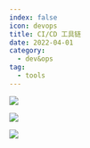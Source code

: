 ```yaml
---
index: false
icon: devops
title: CI/CD 工具链
date: 2022-04-01
category:
  - dev&ops
tag:
  - tools
---
```




 ![](https://cdn.jsdelivr.net/gh/vinloong/imgchr@latest/notes/img/202201201545543.png)


 ![](https://cdn.jsdelivr.net/gh/vinloong/imgchr@latest/notes/img/202201200934533.png)


 ![](https://cdn.jsdelivr.net/gh/vinloong/imgchr@latest/notes/img/202201200926300.png)